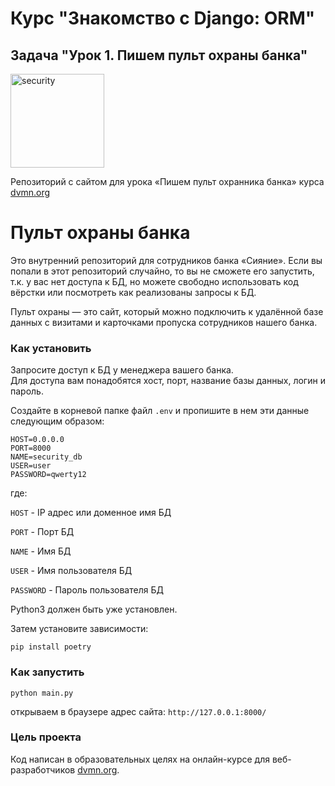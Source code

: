 # Курс "Знакомство с Django: ORM" 
## Задача "Урок 1. Пишем пульт охраны банка"

<img src="https://dvmn.org/media/lessons/Django_1-st_LVl_003.png" alt="security" width="150"/>

Репозиторий с сайтом для урока «Пишем пульт охранника банка» курса [dvmn.org](https://dvmn.org/modules/)

# Пульт охраны банка

Это внутренний репозиторий для сотрудников банка «Сияние».
Если вы попали в этот репозиторий случайно, то вы не сможете его запустить, т.к. у вас нет доступа к БД,
но можете свободно использовать код вёрстки или посмотреть как реализованы запросы к БД.

Пульт охраны — это сайт,
который можно подключить к удалённой базе данных с визитами и карточками пропуска сотрудников нашего банка.

### Как установить

Запросите доступ к БД у менеджера вашего банка.  
Для доступа вам понадобятся хост, порт, название базы данных, логин и пароль.  

Создайте в корневой папке файл `.env` и пропишите в нем эти данные следующим образом:

```
HOST=0.0.0.0
PORT=8000
NAME=security_db
USER=user
PASSWORD=qwerty12
```
где:

`HOST` - IP адрес или доменное имя БД

`PORT` - Порт БД

`NAME` - Имя БД

`USER` - Имя пользователя БД

`PASSWORD` - Пароль пользователя БД

Python3 должен быть уже установлен. 

Затем установите зависимости:
```
pip install poetry
```


### Как запустить
```
python main.py
```


открываем в браузере адрес сайта: `http://127.0.0.1:8000/`


### Цель проекта

Код написан в образовательных целях на онлайн-курсе для веб-разработчиков [dvmn.org](https://dvmn.org/).

